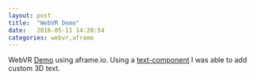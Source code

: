 ```yaml
---
layout: post
title:  "WebVR Demo"
date:   2016-05-11 14:20:54
categories: webvr,aframe
---
```


WebVR [Demo](https://nikhilnayak98.github.io/webvrapp/) using aframe.io. 
Using a [text-component](https://nikhilnayak98.github.io/webvrapp/assets/vr/js/aframe-text-component.min.js) I was able to add custom 3D text. 

